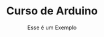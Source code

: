 ---
layout: page
title: Curso de Arduino
hero_height: is-fullwidth
hero_image: img/arduino_site.jpg
subtitle: Esse é um Exemplo
callouts: example_callouts


---